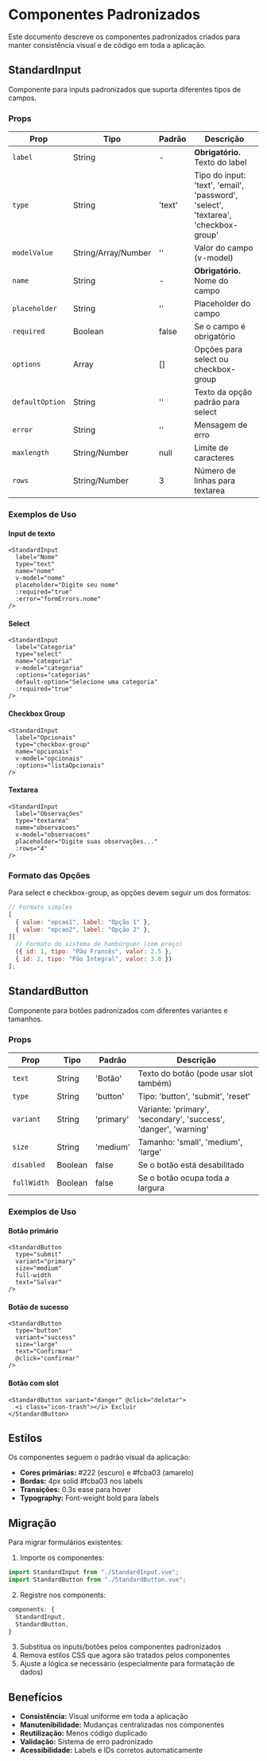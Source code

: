 # Componentes Padronizados

Este documento descreve os componentes padronizados criados para manter consistência visual e de código em toda a aplicação.

## StandardInput

Componente para inputs padronizados que suporta diferentes tipos de campos.

### Props

| Prop            | Tipo                | Padrão | Descrição                                                                          |
| --------------- | ------------------- | ------ | ---------------------------------------------------------------------------------- |
| `label`         | String              | -      | **Obrigatório.** Texto do label                                                    |
| `type`          | String              | 'text' | Tipo do input: 'text', 'email', 'password', 'select', 'textarea', 'checkbox-group' |
| `modelValue`    | String/Array/Number | ''     | Valor do campo (v-model)                                                           |
| `name`          | String              | -      | **Obrigatório.** Nome do campo                                                     |
| `placeholder`   | String              | ''     | Placeholder do campo                                                               |
| `required`      | Boolean             | false  | Se o campo é obrigatório                                                           |
| `options`       | Array               | []     | Opções para select ou checkbox-group                                               |
| `defaultOption` | String              | ''     | Texto da opção padrão para select                                                  |
| `error`         | String              | ''     | Mensagem de erro                                                                   |
| `maxlength`     | String/Number       | null   | Limite de caracteres                                                               |
| `rows`          | String/Number       | 3      | Número de linhas para textarea                                                     |

### Exemplos de Uso

#### Input de texto

```vue
<StandardInput
  label="Nome"
  type="text"
  name="nome"
  v-model="nome"
  placeholder="Digite seu nome"
  :required="true"
  :error="formErrors.nome"
/>
```

#### Select

```vue
<StandardInput
  label="Categoria"
  type="select"
  name="categoria"
  v-model="categoria"
  :options="categorias"
  default-option="Selecione uma categoria"
  :required="true"
/>
```

#### Checkbox Group

```vue
<StandardInput
  label="Opcionais"
  type="checkbox-group"
  name="opcionais"
  v-model="opcionais"
  :options="listaOpcionais"
/>
```

#### Textarea

```vue
<StandardInput
  label="Observações"
  type="textarea"
  name="observacoes"
  v-model="observacoes"
  placeholder="Digite suas observações..."
  :rows="4"
/>
```

### Formato das Opções

Para select e checkbox-group, as opções devem seguir um dos formatos:

```javascript
// Formato simples
[
  { value: "opcao1", label: "Opção 1" },
  { value: "opcao2", label: "Opção 2" },
][
  // Formato do sistema de hambúrguer (com preço)
  ({ id: 1, tipo: "Pão Francês", valor: 2.5 },
  { id: 2, tipo: "Pão Integral", valor: 3.0 })
];
```

## StandardButton

Componente para botões padronizados com diferentes variantes e tamanhos.

### Props

| Prop        | Tipo    | Padrão    | Descrição                                                        |
| ----------- | ------- | --------- | ---------------------------------------------------------------- |
| `text`      | String  | 'Botão'   | Texto do botão (pode usar slot também)                           |
| `type`      | String  | 'button'  | Tipo: 'button', 'submit', 'reset'                                |
| `variant`   | String  | 'primary' | Variante: 'primary', 'secondary', 'success', 'danger', 'warning' |
| `size`      | String  | 'medium'  | Tamanho: 'small', 'medium', 'large'                              |
| `disabled`  | Boolean | false     | Se o botão está desabilitado                                     |
| `fullWidth` | Boolean | false     | Se o botão ocupa toda a largura                                  |

### Exemplos de Uso

#### Botão primário

```vue
<StandardButton
  type="submit"
  variant="primary"
  size="medium"
  full-width
  text="Salvar"
/>
```

#### Botão de sucesso

```vue
<StandardButton
  type="button"
  variant="success"
  size="large"
  text="Confirmar"
  @click="confirmar"
/>
```

#### Botão com slot

```vue
<StandardButton variant="danger" @click="deletar">
  <i class="icon-trash"></i> Excluir
</StandardButton>
```

## Estilos

Os componentes seguem o padrão visual da aplicação:

- **Cores primárias:** #222 (escuro) e #fcba03 (amarelo)
- **Bordas:** 4px solid #fcba03 nos labels
- **Transições:** 0.3s ease para hover
- **Typography:** Font-weight bold para labels

## Migração

Para migrar formulários existentes:

1. Importe os componentes:

```javascript
import StandardInput from "./StandardInput.vue";
import StandardButton from "./StandardButton.vue";
```

2. Registre nos components:

```javascript
components: {
  StandardInput,
  StandardButton,
}
```

3. Substitua os inputs/botões pelos componentes padronizados
4. Remova estilos CSS que agora são tratados pelos componentes
5. Ajuste a lógica se necessário (especialmente para formatação de dados)

## Benefícios

- **Consistência:** Visual uniforme em toda a aplicação
- **Manutenibilidade:** Mudanças centralizadas nos componentes
- **Reutilização:** Menos código duplicado
- **Validação:** Sistema de erro padronizado
- **Acessibilidade:** Labels e IDs corretos automaticamente
